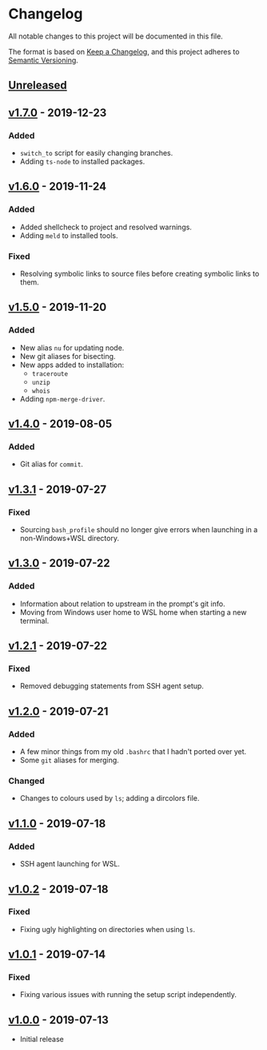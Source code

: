# Changelog

All notable changes to this project will be documented in this file.

The format is based on [Keep a Changelog](https://keepachangelog.com/en/1.0.0/),
and this project adheres to [Semantic Versioning](https://semver.org/spec/v2.0.0.html).

## [Unreleased]

## [v1.7.0] - 2019-12-23

### Added

- `switch_to` script for easily changing branches.
- Adding `ts-node` to installed packages.

## [v1.6.0] - 2019-11-24

### Added

- Added shellcheck to project and resolved warnings.
- Adding `meld` to installed tools.

### Fixed

- Resolving symbolic links to source files before creating symbolic links to them.

## [v1.5.0] - 2019-11-20

### Added

- New alias `nu` for updating node.
- New git aliases for bisecting.
- New apps added to installation:
  - `traceroute`
  - `unzip`
  - `whois`
- Adding `npm-merge-driver`.

## [v1.4.0] - 2019-08-05

### Added

- Git alias for `commit`.

## [v1.3.1] - 2019-07-27

### Fixed

- Sourcing `bash_profile` should no longer give errors when launching in a non-Windows+WSL directory.

## [v1.3.0] - 2019-07-22

### Added

- Information about relation to upstream in the prompt's git info.
- Moving from Windows user home to WSL home when starting a new terminal.

## [v1.2.1] - 2019-07-22

### Fixed

- Removed debugging statements from SSH agent setup.

## [v1.2.0] - 2019-07-21

### Added

- A few minor things from my old `.bashrc` that I hadn't ported over yet.
- Some `git` aliases for merging.

### Changed

- Changes to colours used by `ls`; adding a dircolors file.

## [v1.1.0] - 2019-07-18

### Added

- SSH agent launching for WSL.

## [v1.0.2] - 2019-07-18

### Fixed

- Fixing ugly highlighting on directories when using `ls`.

## [v1.0.1] - 2019-07-14

### Fixed

- Fixing various issues with running the setup script independently.

## [v1.0.0] - 2019-07-13

- Initial release

[Unreleased]: https://github.com/sten626/dotfiles/compare/v1.7.0...develop
[v1.7.0]: https://github.com/sten626/dotfiles/compare/v1.6.0...v1.7.0
[v1.6.0]: https://github.com/sten626/dotfiles/compare/v1.5.0...v1.6.0
[v1.5.0]: https://github.com/sten626/dotfiles/compare/v1.4.0...v1.5.0
[v1.4.0]: https://github.com/sten626/dotfiles/compare/v1.3.1...v1.4.0
[v1.3.1]: https://github.com/sten626/dotfiles/compare/v1.3.0...v1.3.1
[v1.3.0]: https://github.com/sten626/dotfiles/compare/v1.2.1...v1.3.0
[v1.2.1]: https://github.com/sten626/dotfiles/compare/v1.2.0...v1.2.1
[v1.2.0]: https://github.com/sten626/dotfiles/compare/v1.1.0...v1.2.0
[v1.1.0]: https://github.com/sten626/dotfiles/compare/v1.0.2...v1.1.0
[v1.0.2]: https://github.com/sten626/dotfiles/compare/v1.0.1...v1.0.2
[v1.0.1]: https://github.com/sten626/dotfiles/compare/v1.0.0...v1.0.1
[v1.0.0]: https://github.com/sten626/dotfiles/releases/tag/v1.0.0
